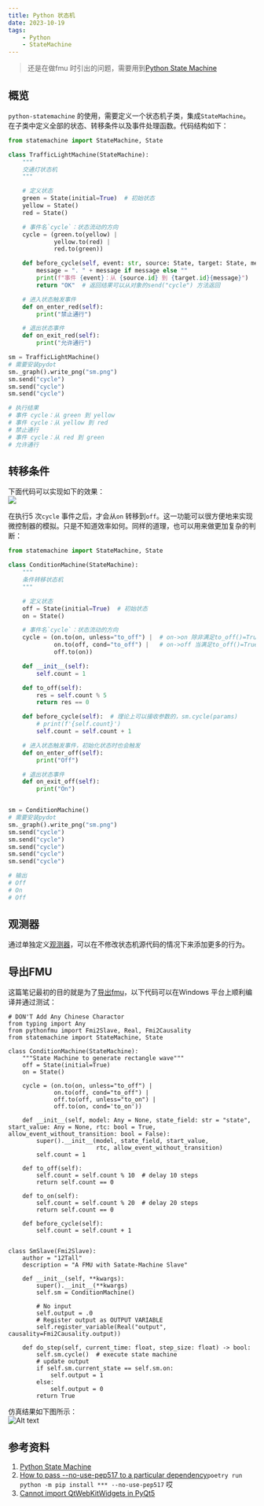 ```yaml
---
title: Python 状态机    
date: 2023-10-19    
tags:   
    - Python   
    - StateMachine  
---   
```


> 还是在做fmu 时引出的问题，需要用到[Python State Machine](https://python-statemachine.readthedocs.io/en/latest/index.html)  
<!-- more -->

## 概览  
`python-statemachine` 的使用，需要定义一个状态机子类，集成`StateMachine`。在子类中定义全部的状态、转移条件以及事件处理函数。代码结构如下：  
```python
from statemachine import StateMachine, State

class TrafficLightMachine(StateMachine):
    """
    交通灯状态机  
    """

    # 定义状态
    green = State(initial=True)  # 初始状态
    yellow = State()
    red = State()

    # 事件名`cycle`：状态流动的方向
    cycle = (green.to(yellow) |
             yellow.to(red) |
             red.to(green))

    def before_cycle(self, event: str, source: State, target: State, message: str = ''):
        message = ". " + message if message else ""
        print(f"事件 {event}：从 {source.id} 到 {target.id}{message}")
        return "OK"  # 返回结果可以从对象的send("cycle") 方法返回

    # 进入状态触发事件
    def on_enter_red(self):
        print("禁止通行")

    # 退出状态事件
    def on_exit_red(self):
        print("允许通行")

sm = TrafficLightMachine()
# 需要安装pydot
sm._graph().write_png("sm.png")
sm.send("cycle")
sm.send("cycle")
sm.send("cycle")

# 执行结果  
# 事件 cycle：从 green 到 yellow
# 事件 cycle：从 yellow 到 red
# 禁止通行
# 事件 cycle：从 red 到 green
# 允许通行
```

## 转移条件  
下面代码可以实现如下的效果：  
![](cond-sm.png)

在执行5 次`cycle` 事件之后，才会从`on` 转移到`off`。这一功能可以很方便地来实现微控制器的模拟。只是不知道效率如何。同样的道理，也可以用来做更加复杂的判断：  

```python
from statemachine import StateMachine, State

class ConditionMachine(StateMachine):
    """
    条件转移状态机 
    """

    # 定义状态
    off = State(initial=True)  # 初始状态
    on = State()

    # 事件名`cycle`：状态流动的方向
    cycle = (on.to(on, unless="to_off") |  # on->on 除非满足to_off()=True
             on.to(off, cond="to_off") |   # on->off 当满足to_off()=True
             off.to(on))

    def __init__(self):
        self.count = 1

    def to_off(self):
        res = self.count % 5
        return res == 0

    def before_cycle(self):  # 理论上可以接收参数的，sm.cycle(params)
        # print(f'{self.count}')
        self.count = self.count + 1

    # 进入状态触发事件，初始化状态时也会触发
    def on_enter_off(self):
        print("Off")

    # 退出状态事件
    def on_exit_off(self):
        print("On")


sm = ConditionMachine()
# 需要安装pydot
sm._graph().write_png("sm.png")
sm.send("cycle")
sm.send("cycle")
sm.send("cycle")
sm.send("cycle")
sm.send("cycle")

# 输出
# Off
# On
# Off
```

## 观测器  
通过单独定义[观测器](https://python-statemachine.readthedocs.io/en/latest/observers.html)，可以在不修改状态机源代码的情况下来添加更多的行为。  


## 导出FMU  
这篇笔记最初的目的就是为了[导出fmu](../fmu/README.md)，以下代码可以在Windows 平台上顺利编译并通过测试：  
```python{16-18,46-53}
# DON'T Add Any Chinese Charactor
from typing import Any
from pythonfmu import Fmi2Slave, Real, Fmi2Causality
from statemachine import StateMachine, State

class ConditionMachine(StateMachine):
    """State Machine to generate rectangle wave"""
    off = State(initial=True)  
    on = State()

    cycle = (on.to(on, unless="to_off") |  
             on.to(off, cond="to_off") |   
             off.to(off, unless="to_on") |
             off.to(on, cond='to_on'))

    def __init__(self, model: Any = None, state_field: str = "state", start_value: Any = None, rtc: bool = True, allow_event_without_transition: bool = False):
        super().__init__(model, state_field, start_value,
                         rtc, allow_event_without_transition)
        self.count = 1

    def to_off(self):
        self.count = self.count % 10  # delay 10 steps
        return self.count == 0

    def to_on(self):
        self.count = self.count % 20  # delay 20 steps
        return self.count == 0

    def before_cycle(self):  
        self.count = self.count + 1


class SmSlave(Fmi2Slave):
    author = "12Tall"
    description = "A FMU with Satate-Machine Slave"

    def __init__(self, **kwargs):
        super().__init__(**kwargs)
        self.sm = ConditionMachine()

        # No input
        self.output = .0
        # Register output as OUTPUT VARIABLE
        self.register_variable(Real("output", causality=Fmi2Causality.output))

    def do_step(self, current_time: float, step_size: float) -> bool:
        self.sm.cycle()  # execute state machine
        # update output
        if self.sm.current_state == self.sm.on:
            self.output = 1
        else:
            self.output = 0
        return True
```

仿真结果如下图所示：  
![Alt text](result.png)

## 参考资料  
1. [Python State Machine](https://python-statemachine.readthedocs.io/en/latest/index.html)  
2. [How to pass --no-use-pep517 to a particular dependency](https://github.com/python-poetry/poetry/issues/3433#issuecomment-840509576)`poetry run python -m pip install *** --no-use-pep517` 哎  
3. [Cannot import QtWebKitWidgets in PyQt5](https://stackoverflow.com/a/55840383)